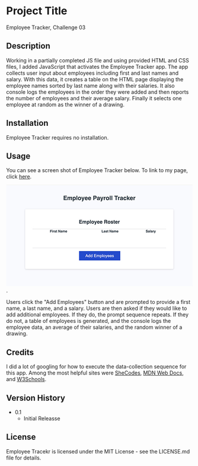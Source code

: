 # Project Title

Employee Tracker, Challenge 03

## Description

Working in a partially completed JS file and using provided HTML and CSS files, I added JavaScript that activates the Employee Tracker app. The app collects user input about employees including first and last names and salary. With this data, it creates a table on the HTML page displaying the employee names sorted by last name along with their salaries. It also console logs the employees in the order they were added and then reports the number of employees and their average salary. Finally it selects one employee at random as the winner of a drawing.

## Installation

Employee Tracker requires no installation.

## Usage
You can see a screen shot of Employee Tracker below. To link to my page, click [here](https://matthewwilliamscmh.github.io/EmployeeTracker).

![Employee Tracker landing page](./assets/employeetracker.jpg).

Users click the "Add Employees" button and are prompted to provide a first name, a last name, and a salary. Users are then asked if they would like to add additional employees. If they do, the prompt sequence repeats. If they do not, a table of employees is generated, and the console logs the employee data, an average of their salaries, and the random winner of a drawing.

## Credits

I did a lot of googling for how to execute the data-collection sequence for this app. Among the most helpful sites were [SheCodes](https://www.shecodes.io/athena/), [MDN Web Docs](https://developer.mozilla.org), and [W3Schools](https://www.w3schools.com).

## Version History

* 0.1
    * Initial Releasse

## License

Employee Tracekr is licensed under the MIT License - see the LICENSE.md file for details.